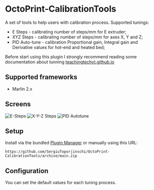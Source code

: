 # OctoPrint-CalibrationTools

A set of tools to help users with calibration process.
Supported tunings:

- E Steps - calibrating number of steps/mm for E extruder;
- XYZ Steps - calibrating number of steps/mm for axes X, Y and Z;
- PID Auto-tune - calibration Proportional gain, Integral gain and Derivative values for hot-end and heated bed;

Before start using this plugin I strongly recommend reading some documentation about tunning [teachingtechyt.github.io](https://teachingtechyt.github.io/calibration.html)

## Supported frameworks

- Marlin 2.x

## Screens

![E-Steps](assets/img/plugins/CalibrationTools/eSteps.png)
![X-Y-Z Steps](assets/img/plugins/CalibrationTools/featuredimage.png)
![PID Autotune](assets/img/plugins/CalibrationTools/PID-autotune.png)

## Setup

Install via the bundled [Plugin Manager](https://docs.octoprint.org/en/master/bundledplugins/pluginmanager.html)
or manually using this URL:

    https://github.com/SergiuToporjinschi/OctoPrint-CalibrationTools/archive/main.zip

## Configuration

You can set the default values for each tuning process.
